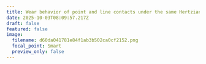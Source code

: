 ```yaml
---
title: Wear behavior of point and line contacts under the same Hertzian stress
date: 2025-10-03T08:09:57.217Z
draft: false
featured: false
image:
  filename: d60da041781e84f1ab3b502ca0cf2152.png
  focal_point: Smart
  preview_only: false
---
```

